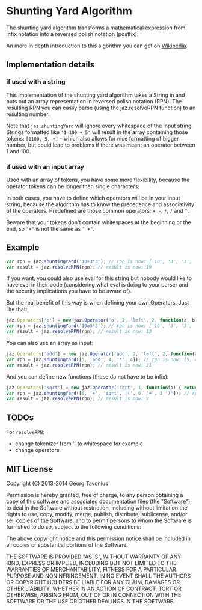 # Shunting Yard Algorithm

The shunting yard algorithm transforms a mathematical expression from infix notation into a reversed polish notation (postfix).

An more in depth introduction to this algorithm you can get on [Wikipedia](http://en.wikipedia.org/wiki/Shunting-yard_algorithm).


## Implementation details

### if used with a string

This implementation of the shunting yard algorithm takes a String in and puts out an array representation in reversed polish notation (RPN). The resulting RPN you can easily parse (using the jaz.resolveRPN function) to an resulting number.

Note that `jaz.shuntingYard` will ignore every whitespace of the input string. Strings formatted like `'1 100 + 5'` will result in the array containing those tokens: `[1100, 5, +]` – which also allows for nice formatting of bigger number, but could lead to problems if there was meant an operator between 1 and 100.

### if used with an input array

Used with an array of tokens, you have some more flexibility, because the operator tokens can be longer then single characters.

In both cases, you have to define which operators will be in your input string, because the algorithm has to know the precedence and associativity of the operators. Predefined are those common operators: `+`, `-`, `*`, `/` and `^`.

Beware that your tokens don't contain whitespaces at the beginning or the end, so `"+"` is not the same as `" +"`.


## Example

```js
var rpn = jaz.shuntingYard('10+3*3'); // rpn is now: ['10', '3', '3', '*', '+']
var result = jaz.resolveRPN(rpn); // result is now: 19
```

If you want, you could also use eval for this string but nobody would like to have eval in their code (considering what eval is doing to your parser and the security implications you have to be aware of).

But the real benefit of this way is when defining your own Operators. Just like that:

```js
jaz.Operators['o'] = new jaz.Operator('o', 2, 'left', 2, function(a, b) { return a + Math.sqrt(b); });
var rpn = jaz.shuntingYard('10o3*3'); // rpn is now: ['10', '3', '3', '*', 'o']
var result = jaz.resolveRPN(rpn); // result is now: 13
```

You can also use an array as input:

```js
jaz.Operators['add'] = new jaz.Operator('add', 2, 'left', 2, function(a, b) { return a + b; });
var rpn = jaz.shuntingYard([5, 'add', 4, '*', 4]); // rpn is now: [5, 4, 4, '*', 'add']
var result = jaz.resolveRPN(rpn); // result is now: 21
```

And you can define new functions (those do not have to be infix):

```js
jaz.Operators['sqrt'] = new jaz.Operator('sqrt', 1, function(a) { return Math.sqrt(a); });
var rpn = jaz.shuntingYard([6, '+', 'sqrt', '(', 6, '+', 3 ')']); // rpn is now: ['6', '6', '3', '+', 'sqrt', '+']
var result = jaz.resolveRPN(rpn); // result is now: 9
```

## TODOs

For `resolveRPN`:
  - change tokenizer from '' to whitespace for example
  - change operators


## MIT License

Copyright (C) 2013-2014 Georg Tavonius

Permission is hereby granted, free of charge, to any person obtaining a copy of this software and associated documentation files (the "Software"), to deal in the Software without restriction, including without limitation the rights to use, copy, modify, merge, publish, distribute, sublicense, and/or sell copies of the Software, and to permit persons to whom the Software is furnished to do so, subject to the following conditions:

The above copyright notice and this permission notice shall be included in all copies or substantial portions of the Software.

THE SOFTWARE IS PROVIDED "AS IS", WITHOUT WARRANTY OF ANY KIND, EXPRESS OR IMPLIED, INCLUDING BUT NOT LIMITED TO THE WARRANTIES OF MERCHANTABILITY, FITNESS FOR A PARTICULAR PURPOSE AND NONINFRINGEMENT. IN NO EVENT SHALL THE AUTHORS OR COPYRIGHT HOLDERS BE LIABLE FOR ANY CLAIM, DAMAGES OR OTHER LIABILITY, WHETHER IN AN ACTION OF CONTRACT, TORT OR OTHERWISE, ARISING FROM, OUT OF OR IN CONNECTION WITH THE SOFTWARE OR THE USE OR OTHER DEALINGS IN THE SOFTWARE.
